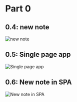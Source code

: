 # Part 0

## 0.4: new note
![new note](https://www.websequencediagrams.com/?png=msc092197501)
## 0.5: Single page app
![Single page app](https://www.websequencediagrams.com/?png=msc079502851)
## 0.6: New note in SPA
![New note in SPA](https://www.websequencediagrams.com/?png=msc879300914)
